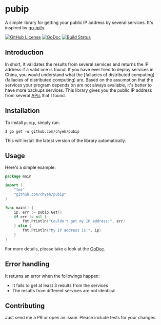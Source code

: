 # pubip

A simple library for getting your public IP address by several services. It's
inspired by [go-ipify](https://github.com/rdegges/go-ipify).

[![GitHub License](https://img.shields.io/badge/license-Unlicense-blue.svg)](https://raw.githubusercontent.com/chyeh/pubip/master/UNLICENSE)
[![GoDoc](https://godoc.org/github.com/chyeh/pubip?status.svg)](https://godoc.org/github.com/chyeh/pubip)
[![Build Status](https://travis-ci.org/chyeh/pubip.svg?branch=master)](https://travis-ci.org/chyeh/pubip)


## Introduction

In short, It validates the results from several services and returns the IP
address if a valid one is found. If you have ever tried to deploy services in
China, you would understand what the [fallacies of distributed computing](fallacies of distributed computing) are.
Based on the assumption that the services your program depends on are not always
available, it's better to have more backups services. This library gives you the
public IP address from several [APIs](https://github.com/chyeh/pubip/blob/master/settings.go#L12) that I found.


## Installation

To install `pubip`, simply run:

```console
$ go get -u github.com/chyeh/pubip
```

This will install the latest version of the library automatically.


## Usage

Here's a simple example:

```go
package main

import (
    "fmt"
    "github.com/chyeh/pubip"
)

func main() {
    ip, err := pubip.Get()
    if err != nil {
        fmt.Println("Couldn't get my IP address:", err)
    } else {
        fmt.Println("My IP address is:", ip)
    }
}
```

For more details, please take a look at the [GoDoc](https://godoc.org/github.com/chyeh/pubip).

## Error handling

It returns an error when the followings happen:

- It fails to get at least 3 results from the services
- The results from different services are not identical


## Contributing

Just send me a PR or open an issue. Please include tests for your changes.

